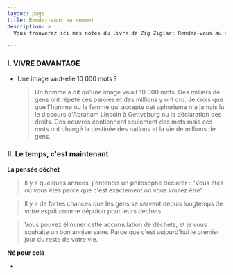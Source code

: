 ```yaml
---
layout: page
title: Rendez-vous au sommet
description: >
  Vous trouverez ici mes notes du livre de Zig Ziglar: Rendez-vous au sommet

---
```



###  I. VIVRE DAVANTAGE

- Une image vaut-elle 10 000 mots ? 
  > Un homme a dit qu'une image valait 10 000 mots. Des milliers de gens ont répeté ces paroles et des millions y ont cru. Je crois que que l'homme ou la femme qui accepte cet aphorisme n'a jamais lu le discours d'Abraham Lincoln à Gettysburg ou la déclaration des droits. Ces oeuvres contiennent seulement des mots mais ces mots ont changé la destinée des nations et la vie de millions de gens. 
  
  
### II. Le temps, c'est maintenant 

**La pensée déchet**

> Il y a quelques années, j'entendis un philosophe déclarer : 
"Vous êtes où vous êtes parce que c'est exactement où vous voulez être"

> Il y a de fortes chances que les gens se servent depuis longtemps de votre esprit comme dépotoir pour leurs déchets. 

> Vous pouvez éliminer cette accumulation de déchets, et je vous souhaite un bon anniversaire. 
Parce que c'est aujourd'hui le premier jour du reste de votre vie. 


**Né pour cela**

- 
